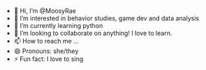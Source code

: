 - 👋 Hi, I’m @MoosyRae
- 👀 I’m interested in behavior studies, game dev and data analysis
- 🌱 I’m currently learning python
- 💞️ I’m looking to collaborate on anything! I love to learn.
- 📫 How to reach me ...
- 😄 Pronouns: she/they
- ⚡ Fun fact: I love to sing

<!---
MoosyRae/MoosyRae is a ✨ special ✨ repository because its `README.md` (this file) appears on your GitHub profile.
You can click the Preview link to take a look at your changes.
--->
